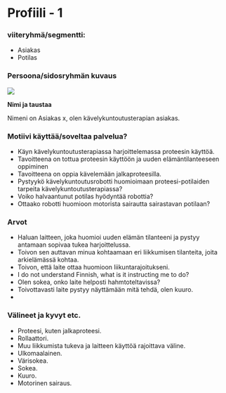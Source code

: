 # Profiili - 1



### viiteryhmä/segmentti:

* Asiakas
* Potilas

### Persoona/sidosryhmän kuvaus

![](https://student.labranet.jamk.fi/~M3268/Ohjelmistosuunnittelu/Customer2.JPG)


**Nimi ja taustaa**

Nimeni on Asiakas x, olen kävelykuntoutusterapian asiakas.

### Motiivi käyttää/soveltaa palvelua? 

* Käyn kävelykuntoutusterapiassa harjoittelemassa proteesin käyttöä.
* Tavoitteena on tottua proteesin käyttöön ja uuden elämäntilanteeseen oppiminen
* Tavoitteena on oppia kävelemään jalkaproteesilla.
* Pystyykö kävelykuntoutusrobotti huomioimaan proteesi-potilaiden tarpeita kävelykuntoutusterapiassa?
* Voiko halvaantunut potilas hyödyntää robottia?
* Ottaako robotti huomioon motorista sairautta sairastavan potilaan?

### Arvot  

* Haluan laitteen, joka huomioi uuden elämän tilanteeni ja pystyy antamaan sopivaa tukea harjoittelussa.
* Toivon sen auttavan minua kohtaamaan eri liikkumisen tilanteita, joita arkielämässä kohtaa.
* Toivon, että laite ottaa huomioon liikuntarajoitukseni.
* I do not understand Finnish, what is it instructing me to do?
* Olen sokea, onko laite helposti hahmtoteltavissa?
* Toivottavasti laite pystyy näyttämään mitä tehdä, olen kuuro.
* 


### Välineet ja kyvyt etc.

* Proteesi, kuten jalkaproteesi.
* Rollaattori.
* Muu liikkumista tukeva ja laitteen käyttöä rajoittava väline.
* Ulkomaalainen.
* Värisokea.
* Sokea.
* Kuuro.
* Motorinen sairaus.